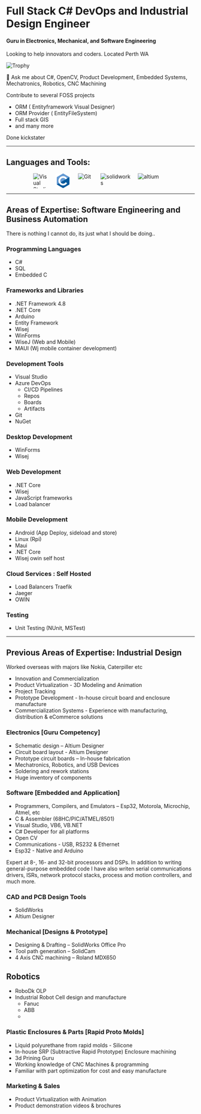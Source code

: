 # Full Stack C# DevOps and Industrial Design Engineer
#### Guru in Electronics, Mechanical, and Software Engineering

Looking to help innovators and coders. Located Perth WA

![Trophy](https://github-profile-trophy.vercel.app/?username=opzet&column=7&row=1&theme=matrix&margin-w=40&margin-h=15)

💬 Ask me about C#, OpenCV, Product Development, Embedded Systems, Mechatronics, Robotics, CNC Machining

Contribute to several FOSS projects
- ORM ( Entityframework Visual Designer)
- ORM Provider ( EntityFileSystem)
- Full stack GIS 
- and many more

Done kickstater 

---

## Languages and Tools:

<div style="display: flex; justify-content: center; gap: 20px;">
  <img src="https://upload.wikimedia.org/wikipedia/commons/thumb/5/59/Visual_Studio_Icon_2019.svg/1200px-Visual_Studio_Icon_2019.svg.png" alt="Visual Studio" width="40" height="40" />
  <img src="https://raw.githubusercontent.com/devicons/devicon/master/icons/c/c-original.svg" alt="C" width="40" height="40" />
 <img src="https://www.vectorlogo.zone/logos/git-scm/git-scm-icon.svg" alt="Git" width="40" height="40" />
 <img src="https://upload.wikimedia.org/wikipedia/en/d/d2/SolidWorks_Logo.svg" alt="solidworks" width="80" height="40"/> 
 <img src="https://upload.wikimedia.org/wikipedia/commons/5/5f/Altium_Logo.svg" alt="altium" width="80" height="40"/> 

</div>

 
---

## Areas of Expertise: Software Engineering and Business Automation

There is nothing I cannot do, its just what I should be doing..

### Programming Languages
- C#
- SQL
- Embedded C

### Frameworks and Libraries
- .NET Framework 4.8
- .NET Core
- Arduino
- Entity Framework
- Wisej
- WinForms
- WiseJ (Web and Mobile)
- MAUI (Wj mobile container development)

### Development Tools
- Visual Studio
- Azure DevOps
  - CI/CD Pipelines
  - Repos
  - Boards
  - Artifacts
- Git
- NuGet

### Desktop Development
- WinForms
- Wisej

### Web Development
- .NET Core
- Wisej
- JavaScript frameworks
- Load balancer  
### Mobile Development
- Android (App Deploy, sideload and store)
- Linux (Rpi)
- Maui 
- .NET Core
- Wisej owin self host

### Cloud Services : Self Hosted
- Load Balancers Traefik
- Jaeger
- OWIN

### Testing
- Unit Testing (NUnit, MSTest)

---

## Previous Areas of Expertise: Industrial Design

Worked overseas with majors like Nokia, Caterpiller etc

- Innovation and Commercialization
- Product Virtualization - 3D Modeling and Animation
- Project Tracking
- Prototype Development - In-house circuit board and enclosure manufacture
- Commercialization Systems - Experience with manufacturing, distribution & eCommerce solutions

### Electronics [Guru Competency]
- Schematic design – Altium Designer
- Circuit board layout - Altium Designer
- Prototype circuit boards – In-house fabrication
- Mechatronics, Robotics, and USB Devices
- Soldering and rework stations
- Huge inventory of components

### Software [Embedded and Application]
- Programmers, Compilers, and Emulators – Esp32, Motorola, Microchip, Atmel, etc
- C & Assembler (68HC/PIC/ATMEL/8501)
- Visual Studio, VB6, VB.NET
- C# Developer for all platforms
- Open CV
- Communications - USB, RS232 & Ethernet
- Esp32 - Native and Arduino

Expert at 8-, 16- and 32-bit processors and DSPs. In addition to writing general-purpose embedded code
I have also writen serial communications drivers, ISRs, network protocol stacks, process and motion controllers, and much more.

### CAD and PCB Design Tools
- SolidWorks
- Altium Designer

### Mechanical [Designs & Prototype]
- Designing & Drafting – SolidWorks Office Pro
- Tool path generation – SolidCam
- 4 Axis CNC machining – Roland MDX650

## Robotics 
- RoboDk OLP
- Industrial Robot Cell design and manufacture
  - Fanuc
  - ABB
  - 
### Plastic Enclosures & Parts [Rapid Proto Molds]
- Liquid polyurethane from rapid molds - Silicone 
- In-house SRP (Subtractive Rapid Prototype) Enclosure machining
- 3d Prining Guru
- Working knowledge of CNC Machines & programming
- Familiar with part optimization for cost and easy manufacture

### Marketing & Sales
- Product Virtualization with Animation
- Product demonstration videos & brochures


